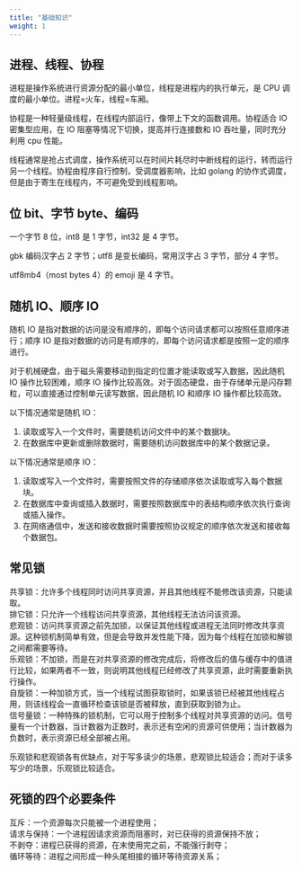 ```yaml
---
title: "基础知识"
weight: 1
---
```


## 进程、线程、协程

进程是操作系统进行资源分配的最小单位，线程是进程内的执行单元，是 CPU 调度的最小单位。进程=火车，线程=车厢。

协程是一种轻量级线程，在线程内部运行，像带上下文的函数调用。协程适合 IO 密集型应用，在 IO 阻塞等情况下切换，提高并行连接数和 IO 吞吐量，同时充分利用 cpu 性能。

线程通常是抢占式调度，操作系统可以在时间片耗尽时中断线程的运行，转而运行另一个线程。协程由程序自行控制，受调度器影响，比如 golang 的协作式调度，但是由于寄生在线程内，不可避免受到线程影响。

## 位 bit、字节 byte、编码

一个字节 8 位，int8 是 1 字节，int32 是 4 字节。

gbk 编码汉字占 2 字节；utf8 是变长编码，常用汉字占 3 字节，部分 4 字节。

utf8mb4（most bytes 4）的 emoji 是 4 字节。

## 随机 IO、顺序 IO

随机 IO 是指对数据的访问是没有顺序的，即每个访问请求都可以按照任意顺序进行；顺序 IO 是指对数据的访问是有顺序的，即每个访问请求都是按照一定的顺序进行。

对于机械硬盘，由于磁头需要移动到指定的位置才能读取或写入数据，因此随机 IO 操作比较困难，顺序 IO 操作比较高效。对于固态硬盘，由于存储单元是闪存颗粒，可以直接通过控制单元读写数据，因此随机 IO 和顺序 IO 操作都比较高效。

以下情况通常是随机 IO：

1. 读取或写入一个文件时，需要随机访问文件中的某个数据块。
2. 在数据库中更新或删除数据时，需要随机访问数据库中的某个数据记录。

以下情况通常是顺序 IO：

1. 读取或写入一个文件时，需要按照文件的存储顺序依次读取或写入每个数据块。
2. 在数据库中查询或插入数据时，需要按照数据库中的表结构顺序依次执行查询或插入操作。
3. 在网络通信中，发送和接收数据时需要按照协议规定的顺序依次发送和接收每个数据包。

## 常见锁

共享锁：允许多个线程同时访问共享资源，并且其他线程不能修改该资源，只能读取。  
排它锁：只允许一个线程访问共享资源，其他线程无法访问该资源。  
悲观锁：访问共享资源之前先加锁，以保证其他线程或进程无法同时修改共享资源。这种锁机制简单有效，但是会导致并发性能下降，因为每个线程在加锁和解锁之间都需要等待。  
乐观锁：不加锁，而是在对共享资源的修改完成后，将修改后的值与缓存中的值进行比较，如果两者不一致，则说明其他线程已经修改了共享资源，此时需要重新执行操作。  
自旋锁：一种加锁方式，当一个线程试图获取锁时，如果该锁已经被其他线程占用，则该线程会一直循环检查该锁是否被释放，直到获取到锁为止。  
信号量锁：一种特殊的锁机制，它可以用于控制多个线程对共享资源的访问。信号量有一个计数器，当计数器为正数时，表示还有空闲的资源可供使用；当计数器为负数时，表示资源已经全部被占用。  

乐观锁和悲观锁各有优缺点，对于写多读少的场景，悲观锁比较适合；而对于读多写少的场景，乐观锁比较适合。

## 死锁的四个必要条件

互斥：一个资源每次只能被一个进程使用；  
请求与保持：一个进程因请求资源而阻塞时，对已获得的资源保持不放；  
不剥夺：进程已获得的资源，在末使用完之前，不能强行剥夺；  
循环等待：进程之间形成一种头尾相接的循环等待资源关系；  
